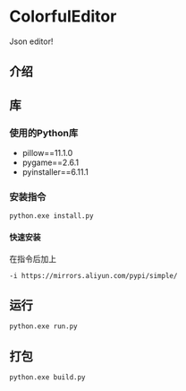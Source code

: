 # ColorfulEditor
Json editor!

## 介绍

## 库

### 使用的Python库
* pillow==11.1.0
* pygame==2.6.1
* pyinstaller==6.11.1
### 安装指令
```
python.exe install.py
```

#### 快速安装

在指令后加上

```
-i https://mirrors.aliyun.com/pypi/simple/
```

## 运行

```
python.exe run.py
```

## 打包

```
python.exe build.py
```
